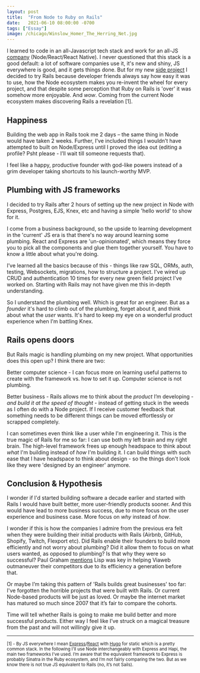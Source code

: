 ```yaml
---
layout: post
title:  "From Node to Ruby on Rails"
date:   2021-06-10 08:00:00 -0700
tags: ["Essay"]
image: /chicago/Winslow_Homer_The_Herring_Net.jpg
---
```


I learned to code in an all-Javascript tech stack and work for an all-JS [company](https://www.joinatmos.com) (Node/React/React Native). I never questioned that this stack is a good default: a lot of software companies use it, it's new and shiny, JS everywhere is good, and it gets things done. But for my new [side project](https://www.reshore.app) I decided to try Rails because developer friends always say how easy it was to use, how the Node ecosystem makes you re-invent the wheel for every project, and that despite some perception that Ruby on Rails is 'over' it was somehow more enjoyable. And _wow_. Coming from the current Node ecosystem makes discovering Rails a revelation [1].

## Happiness

Building the web app in Rails took me 2 days – the same thing in Node would have taken 2 weeks. Further, I've included things I wouldn’t have attempted to built on Node/Express until I proved the idea out (editing a profile? Psht please - I’ll wait till someone requests that).

I feel like a happy, productive founder with god-like powers instead of a grim developer taking shortcuts to his launch-worthy MVP.

## Plumbing with JS frameworks

I decided to try Rails after 2 hours of setting up the new project in Node with Express, Postgres, EJS, Knex, etc and having a simple 'hello world' to show for it.

I come from a business background, so the upside to learning development in the 'current' JS era is that there's no way around learning some plumbing. React and Express are 'un-opinionated', which means they force you to pick all the components and glue them together yourself. You have to know a little about what you're doing.

I’ve learned all the basics because of this - things like raw SQL, ORMs, auth, testing, Websockets, migrations, how to structure a project. I've wired up CRUD and authentication 10 times for every new green field project I've worked on. Starting with Rails may not have given me this in-depth understanding.

So I understand the plumbing well. Which is great for an engineer. But as a _founder_ it's hard to climb out of the plumbing, forget about it, and think about what the _user_ wants. It's hard to keep my eye on a wonderful product experience when I'm battling Knex.

## Rails opens doors

But Rails magic is handling plumbing on my new project. What opportunities does this open up? I think there are two:

Better computer science - I can focus more on learning useful patterns to create with the framework vs. how to set it up. Computer science is not plumbing. 

Better business - Rails allows me to think about the _product_ I’m developing - _and build it at the speed of thought_ - instead of getting stuck in the weeds as I often do with a Node project. If I receive customer feedback that something needs to be different things can be moved effortlessly or scrapped completely. 

I can sometimes even think like a user while I'm engineering it. This is the true magic of Rails for me so far: I can use both my left brain and my right brain. The high-level framework frees up enough headspace to think about _what_ I'm building instead of _how_ I'm building it. I can build things with such ease that I have headspace to think about design - so the things don't look like they were 'designed by an engineer' anymore.

## Conclusion & Hypothesis

I wonder if I'd started building software a decade earlier and started with Rails I would have built better, more user-friendly products sooner. And this would have lead to more business success, due to more focus on the user experience and business case. More focus on _why_ instead of _how_. 

I wonder if this is how the companies I admire from the previous era felt when they were building their initial products with Rails (Airbnb, GitHub, Shopify, Twitch, Flexport etc). Did Rails enable their founders to build more efficiently and not worry about plumbing? Did it allow them to focus on what users wanted, as opposed to plumbing? Is that why they were so successful? Paul Graham [mentions](http://paulgraham.com/avg.html) Lisp was key in helping Viaweb outmaneuver their competitors due to its efficiency a generation before that.

Or maybe I’m taking this pattern of 'Rails builds great businesses' too far: I've forgotten the horrible projects that were built with Rails. Or current Node-based products will be just as loved. Or maybe the internet market has matured so much since 2007 that it’s fair to compare the cohorts. 

Time will tell whether Rails is going to make me build better and more successful products. Either way I feel like I’ve struck on a magical treasure from the past and will not willingly give it up.

-----

<small>[1] - By JS everywhere I mean [Express](http://expressjs.com)/[React](https://reactjs.org) with [Hugo](https://gohugo.io) for static which is a pretty common stack. In the following I'll use Node interchangeably with Express and Hapi, the main two frameworks I’ve used. I’m aware that the equivalent framework to Express is probably Sinatra in the Ruby ecosystem, and I’m not fairly comparing the two. But as we know there is not true JS equivalent to Rails (no, it’s not Sails).</small>